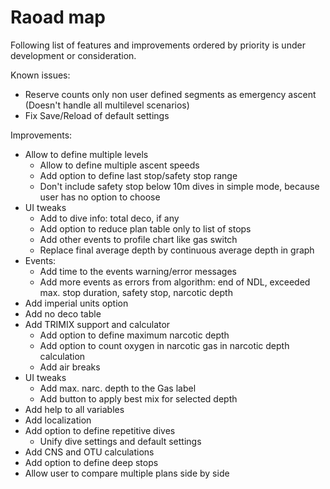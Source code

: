 # Raoad map

Following list of features and improvements ordered by priority is under development or consideration.

Known issues:

* Reserve counts only non user defined segments as emergency ascent (Doesn't handle all multilevel scenarios)
* Fix Save/Reload of default settings

Improvements:

* Allow to define multiple levels
  * Allow to define multiple ascent speeds
  * Add option to define last stop/safety stop range
  * Don't include safety stop below 10m dives in simple mode, because user has no option to choose
* UI tweaks
  * Add to dive info: total deco, if any
  * Add option to reduce plan table only to list of stops
  * Add other events to profile chart like gas switch
  * Replace final average depth by continuous average depth in graph
* Events:
  * Add time to the events warning/error messages
  * Add more events as errors from algorithm: end of NDL, exceeded max. stop duration, safety stop, narcotic depth
* Add imperial units option
* Add no deco table
* Add TRIMIX support and calculator
  * Add option to define maximum narcotic depth
  * Add option to count oxygen in narcotic gas in narcotic depth calculation
  * Add air breaks
* UI tweaks
  * Add max. narc. depth to the Gas label
  * Add button to apply best mix for selected depth
* Add help to all variables
* Add localization
* Add option to define repetitive dives
  * Unify dive settings and default settings
* Add CNS and OTU calculations
* Add option to define deep stops
* Allow user to compare multiple plans side by side
